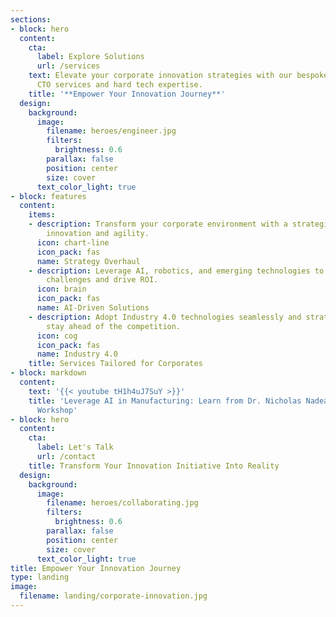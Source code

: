 ```yaml
---
sections:
- block: hero
  content:
    cta:
      label: Explore Solutions
      url: /services
    text: Elevate your corporate innovation strategies with our bespoke fractional
      CTO services and hard tech expertise.
    title: '**Empower Your Innovation Journey**'
  design:
    background:
      image:
        filename: heroes/engineer.jpg
        filters:
          brightness: 0.6
        parallax: false
        position: center
        size: cover
      text_color_light: true
- block: features
  content:
    items:
    - description: Transform your corporate environment with a strategic focus on
        innovation and agility.
      icon: chart-line
      icon_pack: fas
      name: Strategy Overhaul
    - description: Leverage AI, robotics, and emerging technologies to solve complex
        challenges and drive ROI.
      icon: brain
      icon_pack: fas
      name: AI-Driven Solutions
    - description: Adopt Industry 4.0 technologies seamlessly and strategically to
        stay ahead of the competition.
      icon: cog
      icon_pack: fas
      name: Industry 4.0
    title: Services Tailored for Corporates
- block: markdown
  content:
    text: '{{< youtube tH1h4uJ7SuY >}}'
    title: 'Leverage AI in Manufacturing: Learn from Dr. Nicholas Nadeau''s Innovation
      Workshop'
- block: hero
  content:
    cta:
      label: Let's Talk
      url: /contact
    title: Transform Your Innovation Initiative Into Reality
  design:
    background:
      image:
        filename: heroes/collaborating.jpg
        filters:
          brightness: 0.6
        parallax: false
        position: center
        size: cover
      text_color_light: true
title: Empower Your Innovation Journey
type: landing
image:
  filename: landing/corporate-innovation.jpg
---
```

